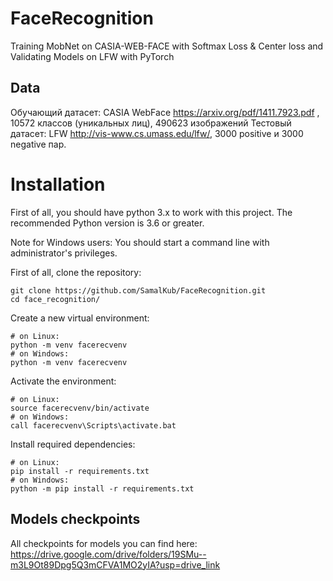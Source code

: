 # FaceRecognition
Training MobNet on CASIA-WEB-FACE with Softmax Loss &amp; Center loss and Validating Models on LFW with PyTorch

## Data
Обучающий датасет: CASIA WebFace https://arxiv.org/pdf/1411.7923.pdf , 10572 классов (уникальных лиц), 490623 изображений
Тестовый датасет: LFW http://vis-www.cs.umass.edu/lfw/, 3000 positive и 3000 negative пар.

# Installation
First of all, you should have python 3.x to work with this project. The recommended Python version is 3.6 or greater.

Note for Windows users: You should start a command line with administrator's privileges.

First of all, clone the repository:
```
git clone https://github.com/SamalKub/FaceRecognition.git
cd face_recognition/
```
Create a new virtual environment:

    # on Linux:
    python -m venv facerecvenv
    # on Windows:
    python -m venv facerecvenv

Activate the environment:

    # on Linux:
    source facerecvenv/bin/activate
    # on Windows:
    call facerecvenv\Scripts\activate.bat

Install required dependencies:

    # on Linux:
    pip install -r requirements.txt
    # on Windows:
    python -m pip install -r requirements.txt

## Models checkpoints
All checkpoints for models you can find here: https://drive.google.com/drive/folders/19SMu--m3L9Ot89Dpg5Q3mCFVA1MO2yIA?usp=drive_link
